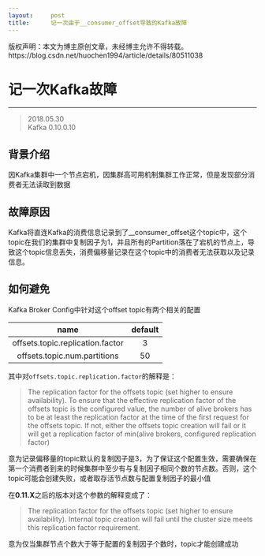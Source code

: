 ```yaml
---
layout:     post
title:      记一次由于__consumer_offset导致的Kafka故障
---
```

<div id="article_content" class="article_content clearfix csdn-tracking-statistics" data-pid="blog" data-mod="popu_307" data-dsm="post">
								<div class="article-copyright">
					版权声明：本文为博主原创文章，未经博主允许不得转载。					https://blog.csdn.net/huochen1994/article/details/80511038				</div>
								            <div id="content_views" class="markdown_views prism-atom-one-dark">
							<!-- flowchart 箭头图标 勿删 -->
							<svg xmlns="http://www.w3.org/2000/svg" style="display: none;"><path stroke-linecap="round" d="M5,0 0,2.5 5,5z" id="raphael-marker-block" style="-webkit-tap-highlight-color: rgba(0, 0, 0, 0);"></path></svg>
							<h1 id="记一次kafka故障">记一次Kafka故障</h1>

<hr>

<blockquote>
  <p>2018.05.30 <br>
  Kafka 0.10.0.10</p>
</blockquote>



<h2 id="背景介绍">背景介绍</h2>

<p>因Kafka集群中一个节点宕机，因集群高可用机制集群工作正常，但是发现部分消费者无法读取到数据</p>



<h2 id="故障原因">故障原因</h2>

<p>Kafka将直连Kafka的消费信息记录到了__consumer_offset这个topic中，这个topic在我们的集群中复制因子为1，并且所有的Partition落在了宕机的节点上，导致这个topic信息丢失，消费偏移量记录在这个topic中的消费者无法获取以及记录信息。</p>



<h2 id="如何避免">如何避免</h2>

<p>Kafka Broker Config中针对这个offset topic有两个相关的配置</p>

<table>
<thead>
<tr>
  <th align="center">name</th>
  <th align="center">default</th>
</tr>
</thead>
<tbody><tr>
  <td align="center">offsets.topic.replication.factor</td>
  <td align="center">3</td>
</tr>
<tr>
  <td align="center">offsets.topic.num.partitions</td>
  <td align="center">50</td>
</tr>
</tbody></table>


<p>其中对<code>offsets.topic.replication.factor</code>的解释是：</p>

<blockquote>
  <p>The replication factor for the offsets topic (set higher to ensure availability). To ensure that the effective replication factor of the offsets topic is the configured value, the number of alive brokers has to be at least the replication factor at the time of the first request for the offsets topic. If not, either the offsets topic creation will fail or it will get a replication factor of min(alive brokers, configured replication factor)</p>
</blockquote>

<p>意为记录偏移量的topic默认的复制因子是3，为了保证这个配置生效，需要确保在第一个消费者到来的时候集群中至少有与复制因子相同个数的节点数。否则，这个topic可能会创建失败，或者取存活节点数与配置复制因子的最小值</p>

<p>在<strong>0.11.X</strong>之后的版本对这个参数的解释变成了：</p>

<blockquote>
  <p>The replication factor for the offsets topic (set higher to ensure availability). Internal topic creation will fail until the cluster size meets this replication factor requirement.</p>
</blockquote>

<p>意为仅当集群节点个数大于等于配置的复制因子个数时，topic才能创建成功</p>            </div>
						<link href="https://csdnimg.cn/release/phoenix/mdeditor/markdown_views-9e5741c4b9.css" rel="stylesheet">
                </div>